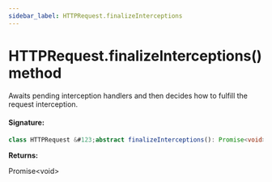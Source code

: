 ```yaml
---
sidebar_label: HTTPRequest.finalizeInterceptions
---
```


# HTTPRequest.finalizeInterceptions() method

Awaits pending interception handlers and then decides how to fulfill the request interception.

#### Signature:

```typescript
class HTTPRequest &#123;abstract finalizeInterceptions(): Promise<void>;&#125;
```

**Returns:**

Promise&lt;void&gt;

